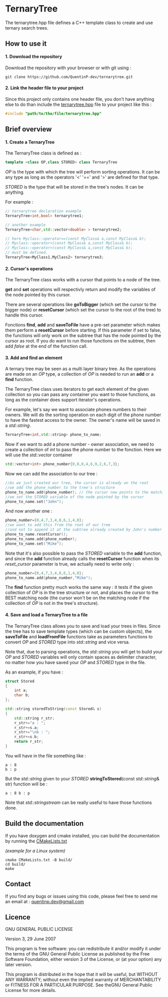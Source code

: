 # TernaryTree

The ternarytree.hpp file defines a C++ template class to create and use ternary search trees.

## How to use it

#### 1. Download the repository

Download the repository with your browser or with git using :

```
git clone https://github.com/QuentinP-dev/ternarytree.git
```

#### 2. Link the header file to your project

Since this project only contains one header file, you don't have anything else to do than include the [ternarytree.hpp](/include/ternarytree.hpp)
file to your project like this :
```c++
#include "path/to/the/file/ternarytree.hpp"
```

## Brief overview 

#### 1. Create a TernaryTree

The TernaryTree class is defined as :
```c++
template <class OP,class STORED> class TernaryTree
```

*OP* is the type with which the tree will perform sorting operations. It can be any type as long as the operators '<' '==' and '>' are defined for that type.

*STORED* is the type that will be stored in the tree's nodes. It can be anything.

For example :

```c++
// ternarytree declaration example
TernaryTree<int,bool> ternarytree1;

// another example
TernaryTree<char,std::vector<double> > ternarytree2;

// here Myclass::operator==(const MyClass& a,const MyClass& b);
// Myclass::operator<(const MyClass& a,const MyClass& b);
// Myclass::operator>(const MyClass& a,const MyClass& b);
// must be defined.
TernaryTree<MyClass1,MyClass2> ternarytree3;
```
#### 2. Cursor's operations

The TernaryTree class works with a cursor that points to a node of the tree.

**get** and **set** operations will respectivly return and modify the variables of the node pointed by this cursor.

There are several operations like **goToBigger** (which set the cursor to the bigger node) or **resetCursor** (which set the cursor to the root of the tree) to handle this cursor.

Fonctions **find**, **add** and **saveToFile** have a pre-set parameter which makes them perform a **resetCursor** before starting. If this parameter if set to false, the functions will only work on the subtree that has the node pointed by the cursor as root.
If you do want to run those functions on the subtree, then add *false* at the end of the function call. 

#### 3. Add and find an element

A ternary tree may be seen as a multi layer binary tree. As the operations are made on an *OP* type, a collection of *OP* is needed to run an **add** or a **find** function.

The TernaryTree class uses iterators to get each element of the given collection so you can pass any container you want to those functions, as long as the container does support iterator's operations.

For example, let's say we want to associate phones numbers to their owners. We will do the sorting operation on each digit of the phone number to have the fastest access to the owner. The owner's name will be saved in a *std::string*.

```c++
TernaryTree<int,std::string> phone_to_name;
```
Now if we want to add a phone number - owner association, we need to create a collection of *int* to pass the phone number to the fonction. Here we will use the *std::vector* container

```c++
std::vector<int> phone_number{0,8,8,4,6,9,2,6,7,3};
```

Now we can add the association to our tree :

```c++
//As we just created our tree, the cursor is already on the root
//we add the phone_number to the tree's structure 
phone_to_name.add(phone_number); // the cursor now points to the matching node
//we set the STORED variable of the node pointed by the cursor
phone_to_name.set("John");
```
And now another one :

```c++
phone_number={0,4,7,3,4,8,6,1,4,0};
//we want to add this from the root of our tree 
//and not to append it at the subtree already created by John's number
phone_to_name.resetCursor();
phone_to_name.add(phone_number);
phone_to_name.set("Mike");
```

Note that it's also possible to pass the *STORED* variable to the **add** function, and since the **add** function already calls the **resetCursor** function when its *reset_cursor* parameter is true, we actually need to write only :

```c++
phone_number={0,4,7,3,4,8,6,1,4,0};
phone_to_name.add(phone_number,"Mike");
```

The **find** function pretty much works the same way : it tests if the given collection of *OP* is in the tree structure or not, and places the cursor to the BEST matching node (the cursor won't be on the matching node if the collection of *OP* is not in the tree's structure).

#### 4. Save and load a TernaryTree to a file

The TernaryTree class allows you to save and load your trees in files. Since the tree has to save template types (which can be custom objects), the **saveToFile** and **loadFromFile** functions take as parameters functions to convert *OP* and *STORED* type into *std::string* and vice versa.

Note that, due to parsing operations, the *std::string* you will get to build your *OP* and *STORED* variables will only contain spaces as delimiter character, no matter how you have saved your *OP* and *STORED* type in the file.

As an example, if you have :

```c++
struct Stored
{
	int a;
	char b;
};

std::string storedToString(const Stored& s)
{
	std::string r_str;
	r_str+="a : ";
	r_str+=s.a;
	r_str+="\nb : ";
	r_str+=s.b;
	return r_str;
}
```
You will have in the file something like :
```
a : 8
b : p
```

But the *std::string* given to your *STORED* **stringToStored**(const *std::string*& str) function will be :
```
a : 8 b : p
```

Note that *std::stringstream* can be really useful to have those functions done.


## Build the documentation

If you have doxygen and cmake installed, you can build the documentation by running the [CMakeLists.txt](/CMakeLists.txt)

*(example for a Linux system)*
```
cmake CMakeLists.txt -B build/
cd build/
make
```

## Contact

If you find any bugs or issues using this code, please feel free to send me an email at :
quentinp.dev@gmail.com

## Licence

GNU GENERAL PUBLIC LICENSE

Version 3, 29 June 2007

This program is free software: you can redistribute it and/or modify
it under the terms of the GNU General Public License as published by
the Free Software Foundation, either version 3 of the License, or
(at your option) any later version.

This program is distributed in the hope that it will be useful,
but WITHOUT ANY WARRANTY; without even the implied warranty of
MERCHANTABILITY or FITNESS FOR A PARTICULAR PURPOSE.
See theGNU General Public License for more details.
